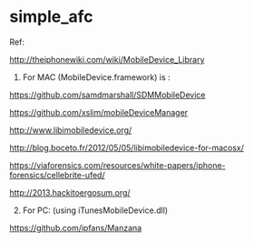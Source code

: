 simple_afc
==========

Ref: 

http://theiphonewiki.com/wiki/MobileDevice_Library


1. For MAC (MobileDevice.framework) is : 
 

https://github.com/samdmarshall/SDMMobileDevice

https://github.com/xslim/mobileDeviceManager

http://www.libimobiledevice.org/

http://blog.boceto.fr/2012/05/05/libimobiledevice-for-macosx/

https://viaforensics.com/resources/white-papers/iphone-forensics/cellebrite-ufed/

http://2013.hackitoergosum.org/



2. For PC: (using iTunesMobileDevice.dll)

https://github.com/ipfans/Manzana
